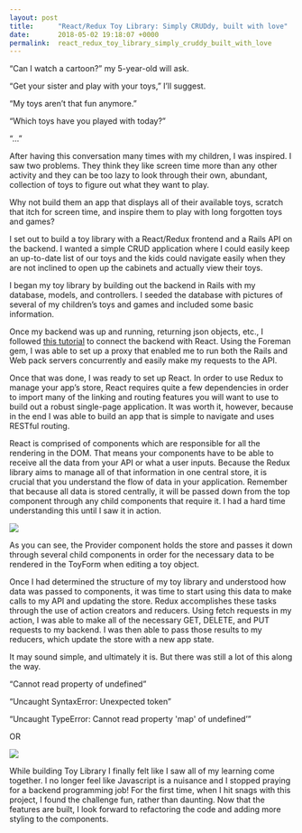 ```yaml
---
layout: post
title:      "React/Redux Toy Library: Simply CRUDdy, built with love"
date:       2018-05-02 19:18:07 +0000
permalink:  react_redux_toy_library_simply_cruddy_built_with_love
---
```



“Can I watch a cartoon?” my 5-year-old will ask. 

“Get your sister and play with your toys,” I’ll suggest. 

“My toys aren’t that fun anymore.”

“Which toys have you played with today?”

“…”

After having this conversation many times with my children, I was inspired. I saw two problems. They think they like screen time more than any other activity and they can be too lazy to look through their own, abundant, collection of toys to figure out what they want to play. 

Why not build them an app that displays all of their available toys, scratch that itch for screen time, and inspire them to play with long forgotten toys and games?

I set out to build a toy library with a React/Redux frontend and a Rails API on the backend. I wanted a simple CRUD application where I could easily keep an up-to-date list of our toys and the kids could navigate easily when they are not inclined to open up the cabinets and actually view their toys.

I began my toy library by building out the backend in Rails with my database, models, and controllers. I seeded the database with pictures of several of my children’s toys and games and included some basic information. 

Once my backend was up and running, returning json objects, etc., I followed [this tutorial](https://www.fullstackreact.com/articles/how-to-get-create-react-app-to-work-with-your-rails-api/) to connect the backend with React. Using the Foreman gem, I was able to set up a proxy that enabled me to run both the Rails and Web pack servers concurrently and easily make my requests to the API.

Once that was done, I was ready to set up React. In order to use Redux to manage your app’s store, React requires quite a few dependencies in order to import many of the linking and routing features you will want to use to build out a robust single-page application. It was worth it, however, because in the end I was able to build an app that is simple to navigate and uses RESTful routing. 

React is comprised of components which are responsible for all the rendering in the DOM. That means your components have to be able to receive all the data from your API or what a user inputs. Because the Redux library aims to manage all of that information in one central store, it is crucial that you understand the flow of data in your application. Remember that because all data is stored centrally, it will be passed down from the top component through any child components that require it. I had a hard time understanding this until I saw it in action. 

![](https://imgur.com/lOI792B.png)

As you can see, the Provider component holds the store and passes it down through several child components in order for the necessary data to be rendered in the ToyForm when editing a toy object. 

Once I had determined the structure of my toy library and understood how data was passed to components, it was time to start using this data to make calls to my API and updating the store. Redux accomplishes these tasks through the use of action creators and reducers. Using fetch requests in my action, I was able to make all of the necessary GET, DELETE, and PUT requests to my backend. I was then able to pass those results to my reducers, which update the store with a new app state. 

It may sound simple, and ultimately it is. But there was still a lot of this along the way. 

“Cannot read property of undefined”

“Uncaught SyntaxError: Unexpected token”

“Uncaught TypeError: Cannot read property 'map' of undefined’”

OR 

![](https://imgur.com/o3TzhaL.png)



While building Toy Library I finally felt like I saw all of my learning come together. I no longer feel like Javascript is a nuisance and I stopped praying for a backend programming job! For the first time, when I hit snags with this project, I found the challenge fun, rather than daunting. Now that the features are built, I look forward to refactoring the code and adding more styling to the components. 
